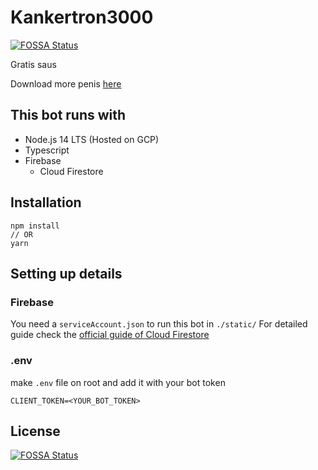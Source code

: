 # Kankertron3000

[![FOSSA Status](https://app.fossa.com/api/projects/git%2Bgithub.com%2FTitancube%2Fkankertron3000.svg?type=shield)](https://app.fossa.com/projects/git%2Bgithub.com%2FTitancube%2Fkankertron3000?ref=badge_shield)

Gratis saus

Download more penis [here](https://penis.download)

## This bot runs with

- Node.js 14 LTS (Hosted on GCP)
- Typescript
- Firebase
  - Cloud Firestore

## Installation

```node
npm install
// OR
yarn
```

## Setting up details

### Firebase

You need a `serviceAccount.json` to run this bot in `./static/`
For detailed guide check the [official guide of Cloud Firestore](https://firebase.google.com/docs/firestore/quickstart)

### .env

make `.env` file on root and add it with your bot token

```env
CLIENT_TOKEN=<YOUR_BOT_TOKEN>
```

## License

[![FOSSA Status](https://app.fossa.com/api/projects/git%2Bgithub.com%2FTitancube%2Fkankertron3000.svg?type=large)](https://app.fossa.com/projects/git%2Bgithub.com%2FTitancube%2Fkankertron3000?ref=badge_large)
